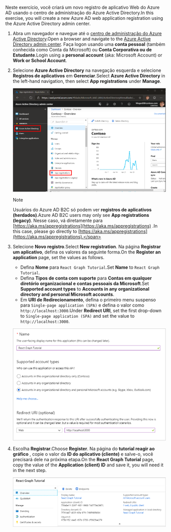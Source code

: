 <!-- markdownlint-disable MD002 MD041 -->

<span data-ttu-id="b281c-101">Neste exercício, você criará um novo registro de aplicativo Web do Azure AD usando o centro de administração do Azure Active Directory.</span><span class="sxs-lookup"><span data-stu-id="b281c-101">In this exercise, you will create a new Azure AD web application registration using the Azure Active Directory admin center.</span></span>

1. <span data-ttu-id="b281c-102">Abra um navegador e navegue até o [centro de administração do Azure Active Directory](https://aad.portal.azure.com).</span><span class="sxs-lookup"><span data-stu-id="b281c-102">Open a browser and navigate to the [Azure Active Directory admin center](https://aad.portal.azure.com).</span></span> <span data-ttu-id="b281c-103">Faça logon usando uma **conta pessoal** (também conhecida como Conta da Microsoft) ou **Conta Corporativa ou de Estudante**.</span><span class="sxs-lookup"><span data-stu-id="b281c-103">Login using a **personal account** (aka: Microsoft Account) or **Work or School Account**.</span></span>

1. <span data-ttu-id="b281c-104">Selecione **Azure Active Directory** na navegação esquerda e selecione **Registros de aplicativos** em **Gerenciar**.</span><span class="sxs-lookup"><span data-stu-id="b281c-104">Select **Azure Active Directory** in the left-hand navigation, then select **App registrations** under **Manage**.</span></span>

    ![<span data-ttu-id="b281c-105">Uma captura de tela dos registros de aplicativo</span><span class="sxs-lookup"><span data-stu-id="b281c-105">A screenshot of the App registrations</span></span> ](./images/aad-portal-app-registrations.png)

    > [!NOTE]
    > <span data-ttu-id="b281c-106">Usuários do Azure AD B2C só podem ver **registros de aplicativos (herdados)**.</span><span class="sxs-lookup"><span data-stu-id="b281c-106">Azure AD B2C users may only see **App registrations (legacy)**.</span></span> <span data-ttu-id="b281c-107">Nesse caso, vá diretamente para [https://aka.ms/appregistrations](https://aka.ms/appregistrations) .</span><span class="sxs-lookup"><span data-stu-id="b281c-107">In this case, please go directly to [https://aka.ms/appregistrations](https://aka.ms/appregistrations).</span></span>

1. <span data-ttu-id="b281c-108">Selecione **Novo registro**.</span><span class="sxs-lookup"><span data-stu-id="b281c-108">Select **New registration**.</span></span> <span data-ttu-id="b281c-109">Na página **Registrar um aplicativo**, defina os valores da seguinte forma.</span><span class="sxs-lookup"><span data-stu-id="b281c-109">On the **Register an application** page, set the values as follows.</span></span>

    - <span data-ttu-id="b281c-110">Defina **Nome** para `React Graph Tutorial`.</span><span class="sxs-lookup"><span data-stu-id="b281c-110">Set **Name** to `React Graph Tutorial`.</span></span>
    - <span data-ttu-id="b281c-111">Defina **Tipos de conta com suporte** para **Contas em qualquer diretório organizacional e contas pessoais da Microsoft**.</span><span class="sxs-lookup"><span data-stu-id="b281c-111">Set **Supported account types** to **Accounts in any organizational directory and personal Microsoft accounts**.</span></span>
    - <span data-ttu-id="b281c-112">Em **URI de Redirecionamento**, defina o primeiro menu suspenso para `Single-page application (SPA)` e defina o valor como `http://localhost:3000`.</span><span class="sxs-lookup"><span data-stu-id="b281c-112">Under **Redirect URI**, set the first drop-down to `Single-page application (SPA)` and set the value to `http://localhost:3000`.</span></span>

    ![Uma captura de tela da página registrar um aplicativo](./images/aad-register-an-app.png)

1. <span data-ttu-id="b281c-114">Escolha **Registrar**.</span><span class="sxs-lookup"><span data-stu-id="b281c-114">Choose **Register**.</span></span> <span data-ttu-id="b281c-115">Na página do **tutorial reagir ao gráfico** , copie o valor da **ID do aplicativo (cliente)** e salve-o, você precisará dele na próxima etapa.</span><span class="sxs-lookup"><span data-stu-id="b281c-115">On the **React Graph Tutorial** page, copy the value of the **Application (client) ID** and save it, you will need it in the next step.</span></span>

    ![Uma captura de tela da ID do aplicativo do novo registro de aplicativo](./images/aad-application-id.png)
